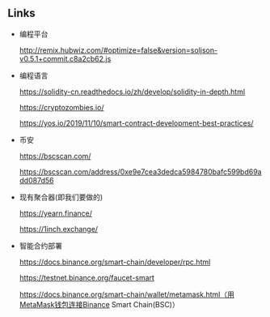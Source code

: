 ## Links

* 编程平台

  http://remix.hubwiz.com/#optimize=false&version=soljson-v0.5.1+commit.c8a2cb62.js

* 编程语言

  https://solidity-cn.readthedocs.io/zh/develop/solidity-in-depth.html

  https://cryptozombies.io/
  
  https://yos.io/2019/11/10/smart-contract-development-best-practices/

* 币安

  https://bscscan.com/

  https://bscscan.com/address/0xe9e7cea3dedca5984780bafc599bd69add087d56

* 现有聚合器(即我们要做的)

  https://yearn.finance/

  https://1inch.exchange/
  
* 智能合约部署

  https://docs.binance.org/smart-chain/developer/rpc.html
  
  https://testnet.binance.org/faucet-smart
  
  https://docs.binance.org/smart-chain/wallet/metamask.html（用MetaMask钱包连接Binance Smart Chain(BSC)）
